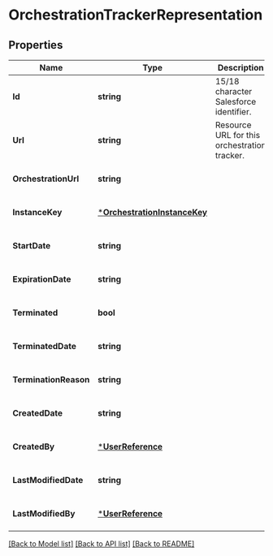 # OrchestrationTrackerRepresentation

## Properties
Name | Type | Description | Notes
------------ | ------------- | ------------- | -------------
**Id** | **string** | 15/18 character Salesforce identifier. | [optional] [default to null]
**Url** | **string** | Resource URL for this orchestration tracker. | [optional] [default to null]
**OrchestrationUrl** | **string** |  | [optional] [default to null]
**InstanceKey** | [***OrchestrationInstanceKey**](OrchestrationInstanceKey.md) |  | [optional] [default to null]
**StartDate** | **string** |  | [optional] [default to null]
**ExpirationDate** | **string** |  | [optional] [default to null]
**Terminated** | **bool** |  | [optional] [default to null]
**TerminatedDate** | **string** |  | [optional] [default to null]
**TerminationReason** | **string** |  | [optional] [default to null]
**CreatedDate** | **string** |  | [optional] [default to null]
**CreatedBy** | [***UserReference**](UserReference.md) |  | [optional] [default to null]
**LastModifiedDate** | **string** |  | [optional] [default to null]
**LastModifiedBy** | [***UserReference**](UserReference.md) |  | [optional] [default to null]

[[Back to Model list]](../README.md#documentation-for-models) [[Back to API list]](../README.md#documentation-for-api-endpoints) [[Back to README]](../README.md)


